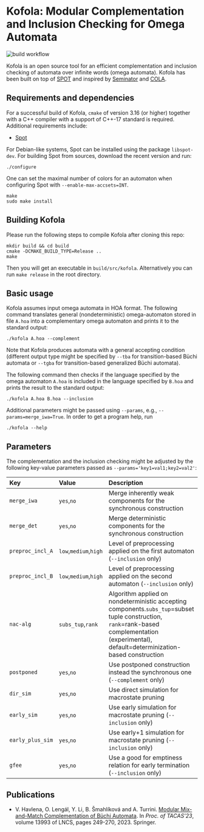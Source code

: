 # Kofola: Modular Complementation and Inclusion Checking for Omega Automata

![build workflow](https://github.com/VeriFIT/kofola/actions/workflows/build.yml/badge.svg)

Kofola is an open source tool for an efficient complementation and inclusion checking 
of automata over infinite words (omega automata). Kofola has been built on top of [SPOT](https://spot.lrde.epita.fr/) and
inspired by [Seminator](https://github.com/mklokocka/seminator) and
[COLA](https://github.com/liyong31/COLA). 


## Requirements and dependencies

For a successful build of Kofola, `cmake` of version 3.16 (or higher) together with a C++ compiler with a support of C++-17 standard is required. Additional requirements 
include:

* [Spot](https://spot.lrde.epita.fr/)

For Debian-like systems, Spot can be installed using the package `libspot-dev`. 
For building Spot from sources, download the recent version and run:  
```
./configure
```
One can set the maximal number of colors for an automaton when configuring Spot with `--enable-max-accsets=INT`.
```
make
sudo make install
```

## Building Kofola
Please run the following steps to compile Kofola after cloning this repo:
```
mkdir build && cd build
cmake -DCMAKE_BUILD_TYPE=Release ..
make
```

Then you will get an executable in `build/src/kofola`. Alternatively you can 
run `make release` in the root directory.

## Basic usage
Kofola assumes input omega automata in HOA format. The following command 
translates general (nondeterministic) omega-automaton stored in file `A.hoa` into a complementary 
omega automaton and prints it to the standard output:

```
./kofola A.hoa --complement
```

Note that Kofola produces automata with a general accepting condition (different output type might be specified 
by `--tba` for transition-based Büchi automata or `--tgba` for transition-based 
generalized Büchi automata). 

The following command then checks if the language specified by the omega automaton `A.hoa`
is included in the language specified by `B.hoa` and prints the result to the standard output:

```
./kofola A.hoa B.hoa --inclusion
```

Additional parameters might be passed using `--params`, e.g., `--params=merge_iwa=True`. 
In order to get a program help, run

```
./kofola --help
```

## Parameters

The complementation and the inclusion checking might be adjusted by the following key-value parameters passed as `--params='key1=val1;key2=val2'`:

| Key         | Value           | Description     |
| :---        | :---            | :---            |
| `merge_iwa` | `yes`,`no`  | Merge inherently weak components for the synchronous construction |
| `merge_det` | `yes`,`no`  | Merge deterministic components for the synchronous construction |
| `preproc_incl_A` | `low`,`medium`,`high`  | Level of preprocessing applied on the first automaton (`--inclusion` only) |
| `preproc_incl_B` | `low`,`medium`,`high`  | Level of preprocessing applied on the second automaton (`--inclusion` only) |
| `nac-alg` | `subs_tup`,`rank`  | Algorithm applied on nondeterministic accepting components.`subs_tup`=subset tuple construction, `rank`=rank-based complementation (experimental), default=determinization-based construction |
| `postponed` | `yes`,`no`  | Use postponed construction instead the synchronous one (`--complement` only) |
| `dir_sim` | `yes`,`no`  | Use direct simulation for macrostate pruning |
| `early_sim` | `yes`,`no`  | Use early simulation for macrostate pruning (`--inclusion` only) |
| `early_plus_sim` | `yes`,`no`  | Use early+1 simulation for macrostate pruning (`--inclusion` only) |
| `gfee` | `yes`,`no`  | Use a good for emptiness relation for early termination (`--inclusion` only) |

## Publications
- V. Havlena, O. Lengál, Y. Li, B. Šmahlíková and A. Turrini. [Modular Mix-and-Match Complementation of Büchi Automata](https://link.springer.com/chapter/10.1007/978-3-031-30823-9_13). In *Proc. of TACAS'23*, volume 13993 of LNCS, pages 249-270, 2023. Springer. 